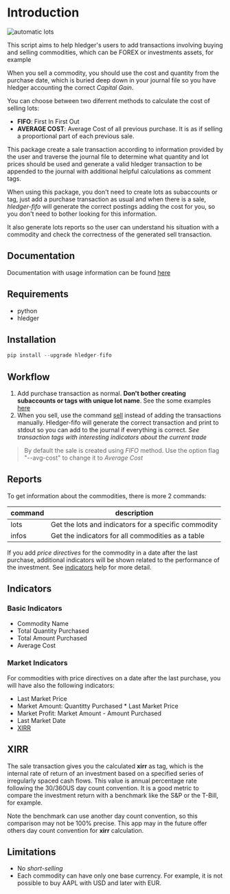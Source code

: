 # Introduction

![automatic lots](img/meme.jpg)

This script aims to help hledger's users to add transactions involving buying and selling commodities, which can be FOREX or investments assets, for example

When you sell a commodity, you should use the cost and quantity from the purchase date, which is buried deep down in your journal file so you have hledger accounting the correct _Capital Gain_.

You can choose between two diferrent methods to calculate the cost of selling lots:

- **FIFO**: First In First Out
- **AVERAGE COST**: Average Cost of all previous purchase. It is as if selling a proportional part of each previous sale.

This package create a sale transaction according to information provided by the user and traverse the journal file to determine what quantity and lot prices should be used and generate a valid hledger transaction to be appended to the journal with additional helpful calculations as comment tags.

When using this package, you don't need to create lots as subaccounts or tag, just add a purchase transaction as usual and when there is a sale, *hledger-fifo* will generate the correct postings adding the cost for you, so you don't need to bother looking for this information.

It also generate lots reports so the user can understand his situation with a commodity and check the correctness of the generated sell transaction.

## Documentation

Documentation with usage information can be found [here](https://edkedk99.github.io/hledger-fifo/)

## Requirements

- python
- hledger

## Installation

```python
pip install --upgrade hledger-fifo
```

## Workflow

1. Add purchase transaction as normal. **Don't bother creating subaccounts or tags with unique lot name**. See the some examples [here](examples/test2022.journal)
2. When you sell, use the command [sell](usage/#sell) instead of adding the transactions manually. Hledger-fifo will generate the correct transaction and print to stdout so you can add to the journal if everything is correct. *See transaction tags with interesting indicators about the current trade*

> By default the sale is created using *FIFO* method. Use the option flag "--avg-cost" to change it to *Average Cost*
   

## Reports

To get information about the commodities, there is more 2 commands:

| command | description                                          |
|---------|------------------------------------------------------|
| lots    | Get the lots and indicators for a specific commodity |
| infos   | Get the indicators for all commodities as a table    |



If you add *price directives* for the commodity in a date after the last purchase, additional indicators will be shown related to the performance of the investment. See [indicators](#indicators) help for more detail.

## Indicators
  
### Basic Indicators

- Commodity Name
- Total Quantity Purchased
- Total Amount Purchased
- Average Cost

### Market Indicators

For commodities with price directives on a date after the last purchase, you will have also the following indicators:

- Last Market Price
- Market Amount: Quantitty Purchased * Last Market Price
- Market Profit: Market Amount - Amount Purchased
- Last Market Date
- [XIRR](#xirr)

## XIRR

The sale transaction gives you the calculated **xirr** as tag, which is the internal rate of return of an investment based on a specified series of irregularly spaced cash flows. This value is annual percentage rate following the 30/360US day count convention. It is a good metric to compare the investment return with a benchmark like the S&P or the T-Bill, for example.

Note the benchmark can use another day count convention, so this comparison may not be 100% precise. This app may in the future offer others day count convention for **xirr** calculation.

## Limitations

- No _short-selling_
- Each commodity can have only one base currency. For example, it is not possible to buy AAPL with USD and later with EUR.
